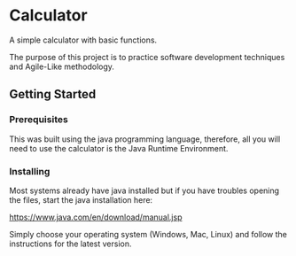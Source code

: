 # Calculator
A simple calculator with basic functions. 

The purpose of this project is to practice software development techniques and Agile-Like methodology.

## Getting Started
### Prerequisites

This was built using the java programming language, therefore, all you will need to use the calculator is the Java Runtime Environment.

### Installing

Most systems already have java installed but if you have troubles opening the files, start the java installation here: 

https://www.java.com/en/download/manual.jsp

Simply choose your operating system (Windows, Mac, Linux) and follow the instructions for the latest version.
